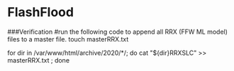 # FlashFlood

###Verification
#run the following code to append all RRX (FFW ML model) files to a master file.
touch masterRRX.txt

for dir in /var/www/html/archive/2020/*/; do 
	cat "${dir}RRXSLC" >> masterRRX.txt ; 
done
